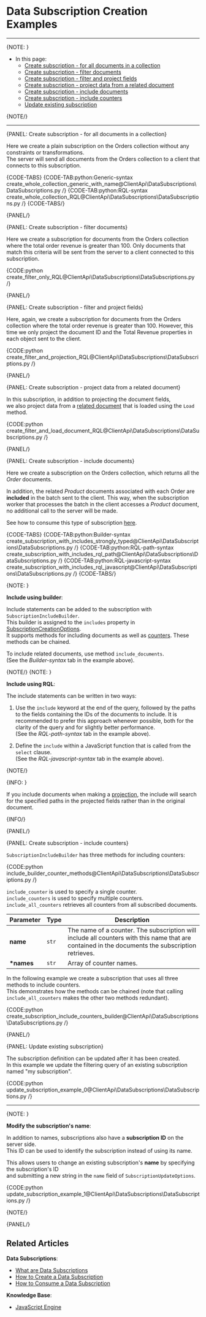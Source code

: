 # Data Subscription Creation Examples
---

{NOTE: }

* In this page:
    * [Create subscription - for all documents in a collection](../../../client-api/data-subscriptions/creation/examples#create-subscription---for-all-documents-in-a-collection)
    * [Create subscription - filter documents](../../../client-api/data-subscriptions/creation/examples#create-subscription---filter-documents)
    * [Create subscription - filter and project fields](../../../client-api/data-subscriptions/creation/examples#create-subscription---filter-and-project-fields)
    * [Create subscription - project data from a related document](../../../client-api/data-subscriptions/creation/examples#create-subscription---project-data-from-a-related-document)
    * [Create subscription - include documents](../../../client-api/data-subscriptions/creation/examples#create-subscription---include-documents)
    * [Create subscription - include counters](../../../client-api/data-subscriptions/creation/examples#create-subscription---include-counters)
    * [Update existing subscription](../../../client-api/data-subscriptions/creation/examples#update-existing-subscription)  

{NOTE/}

---

{PANEL: Create subscription - for all documents in a collection}

Here we create a plain subscription on the Orders collection without any constraints or transformations.  
The server will send all documents from the Orders collection to a client that connects to this subscription.

{CODE-TABS}
{CODE-TAB:python:Generic-syntax create_whole_collection_generic_with_name@ClientApi\DataSubscriptions\DataSubscriptions.py /}
{CODE-TAB:python:RQL-syntax create_whole_collection_RQL@ClientApi\DataSubscriptions\DataSubscriptions.py /}
{CODE-TABS/}

{PANEL/}

{PANEL: Create subscription - filter documents}

Here we create a subscription for documents from the Orders collection where the total order revenue is greater than 100.
Only documents that match this criteria will be sent from the server to a client connected to this subscription.

{CODE:python create_filter_only_RQL@ClientApi\DataSubscriptions\DataSubscriptions.py /}

{PANEL/}

{PANEL: Create subscription - filter and project fields}

Here, again, we create a subscription for documents from the Orders collection where the total order revenue is greater than 100.
However, this time we only project the document ID and the Total Revenue properties in each object sent to the client.

{CODE:python create_filter_and_projection_RQL@ClientApi\DataSubscriptions\DataSubscriptions.py /}

{PANEL/}

{PANEL: Create subscription - project data from a related document}

In this subscription, in addition to projecting the document fields,  
we also project data from a [related document](../../../indexes/indexing-related-documents#what-are-related-documents) that is loaded using the `Load` method.

{CODE:python create_filter_and_load_document_RQL@ClientApi\DataSubscriptions\DataSubscriptions.py /}

{PANEL/}

{PANEL: Create subscription - include documents}

Here we create a subscription on the Orders collection, which returns all the _Order_ documents.

In addition, the related _Product_ documents associated with each Order are **included** in the batch sent to the client.
This way, when the subscription worker that processes the batch in the client accesses a _Product_ document, no additional call to the server will be made.

See how to consume this type of subscription [here](../../../client-api/data-subscriptions/consumption/examples#subscription-that-uses-included-documents).

{CODE-TABS}
{CODE-TAB:python:Builder-syntax create_subscription_with_includes_strongly_typed@ClientApi\DataSubscriptions\DataSubscriptions.py /}
{CODE-TAB:python:RQL-path-syntax create_subscription_with_includes_rql_path@ClientApi\DataSubscriptions\DataSubscriptions.py /}
{CODE-TAB:python:RQL-javascript-syntax create_subscription_with_includes_rql_javascript@ClientApi\DataSubscriptions\DataSubscriptions.py /}
{CODE-TABS/}

{NOTE: }

**Include using builder**:

Include statements can be added to the subscription with `SubscriptionIncludeBuilder`.  
This builder is assigned to the  `includes` property in [SubscriptionCreationOptions](../../../client-api/data-subscriptions/creation/api-overview#subscriptioncreationoptions<t>).  
It supports methods for including documents as well as [counters](../../../client-api/data-subscriptions/creation/examples#create-subscription---include-counters).
These methods can be chained.  

To include related documents, use method `include_documents`.  
(See the _Builder-syntax_ tab in the example above).

{NOTE/}
{NOTE: }

**Include using RQL**:

The include statements can be written in two ways:

1. Use the `include` keyword at the end of the query, followed by the paths to the fields containing the IDs of the documents to include.
   It is recommended to prefer this approach whenever possible, both for the clarity of the query and for slightly better performance.  
   (See the _RQL-path-syntax_ tab in the example above).

2. Define the `include` within a JavaScript function that is called from the `select` clause.  
   (See the _RQL-javascript-syntax_ tab in the example above).

{NOTE/}

{INFO: }

If you include documents when making a [projection](../../../client-api/data-subscriptions/creation/examples#create-subscription---filter-and-project-fields),
the include will search for the specified paths in the projected fields rather than in the original document.

{INFO/}

{PANEL/}

{PANEL: Create subscription - include counters}

`SubscriptionIncludeBuilder` has three methods for including counters:  

{CODE:python include_builder_counter_methods@ClientApi\DataSubscriptions\DataSubscriptions.py /}

`include_counter` is used to specify a single counter.  
`include_counters` is used to specify multiple counters.  
`include_all_counters` retrieves all counters from all subscribed documents.  

| Parameter   | Type  | Description                                                                                                                                      |
|-------------|-------|--------------------------------------------------------------------------------------------------------------------------------------------------|
| **name**    | `str` | The name of a counter. The subscription will include all counters with this name that are contained in the documents the subscription retrieves. |
| **\*names** | `str` | Array of counter names.                                                                                                                          |

In the following example we create a subscription that uses all three methods to include counters.  
This demonstrates how the methods can be chained (note that calling `include_all_counters` makes the other two methods redundant).

{CODE:python create_subscription_include_counters_builder@ClientApi\DataSubscriptions\DataSubscriptions.py /}

{PANEL/}

{PANEL: Update existing subscription}

The subscription definition can be updated after it has been created.  
In this example we update the filtering query of an existing subscription named "my subscription".

{CODE:python update_subscription_example_0@ClientApi\DataSubscriptions\DataSubscriptions.py /}

---

{NOTE: }

**Modify the subscription's name**:

In addition to names, subscriptions also have a **subscription ID** on the server side.  
This ID can be used to identify the subscription instead of using its name.

This allows users to change an existing subscription's **name** by specifying the subscription's ID  
and submitting a new string in the `name` field of `SubscriptionUpdateOptions`.

{CODE:python update_subscription_example_1@ClientApi\DataSubscriptions\DataSubscriptions.py /}

{NOTE/}

{PANEL/}

## Related Articles

**Data Subscriptions**:

- [What are Data Subscriptions](../../../client-api/data-subscriptions/what-are-data-subscriptions)
- [How to Create a Data Subscription](../../../client-api/data-subscriptions/creation/how-to-create-data-subscription)
- [How to Consume a Data Subscription](../../../client-api/data-subscriptions/consumption/how-to-consume-data-subscription)

**Knowledge Base**:

- [JavaScript Engine](../../../server/kb/javascript-engine)

